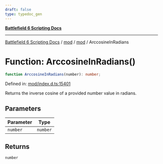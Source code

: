 ```yaml
---
draft: false
type: typedoc_gen
---
```


[**Battlefield 6 Scripting Docs**](../../../_index.md)

***

[Battlefield 6 Scripting Docs](../../../_index.md) / [mod](../../_index.md) / [mod](../_index.md) / ArccosineInRadians

# Function: ArccosineInRadians()

```ts
function ArccosineInRadians(number): number;
```

Defined in: [mod/index.d.ts:15401](https://github.com/battlefield-portal-community/portal-docs/blob/ff09b2690670f74de7e97198022e5a97ff1161ff/generators/santiago/mod/index.d.ts#L15401)

Returns the inverse cosine of a provided number value in radians.

## Parameters

| Parameter | Type |
| ------ | ------ |
| `number` | `number` |

## Returns

`number`
